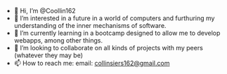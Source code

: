 - 👋 Hi, I’m @Coollin162
- 👀 I’m interested in a future in a world of computers and furthuring my understanding of the inner mechanisms of software.
- 🌱 I’m currently learning in a bootcamp designed to allow me to develop webapps, among other things.
- 💞️ I’m looking to collaborate on all kinds of projects with my peers (whatever they may be)
- 📫 How to reach me: email: collinsiers162@gmail.com

<!---
Coollin162/Coollin162 is a ✨ special ✨ repository because its `README.md` (this file) appears on your GitHub profile.
You can click the Preview link to take a look at your changes.
--->
